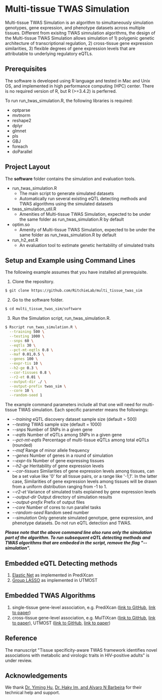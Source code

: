 # Multi-tissue TWAS Simulation

Multi-tissue TWAS Simulation is an algorithm to simultaneously simulation genotypes, gene expression, and phenotype datasets across multiple tissues. Different from exisitng TWAS simnulation algorithms, the design of the Multi-tissue TWAS Simulation allows simulation of 1) polygenic genetic architecture of transcriptional regulation, 2) cross-tissue gene expression similarities, 3) flexible degrees of gene expression levels that are attributable to underlying regulatory eQTLs. 

## Prerequisites

The software is developed using R language and tested in Mac and Unix OS, and implemented in high performance computing (HPC) center. There is no required version of R, but R (>=3.4.2) is perferred. 

To run run_twas_simulation.R, the following libraries is required:
* optparse
* mvtnorm
* reshape2
* dplyr
* glmnet
* pls
* GBJ
* foreach
* doParallel

## Project Layout

The **software** folder contains the simulation and evaluation tools. 
* run_twas_simulation.R
  * The main script to generate simulated datasets
  * Automatically run several existing eQTL detecting methods and TWAS algorithms using the simulated datasets
* twas_simulation_util.R
  * Amenities of Multi-tissue TWAS Simulation, expected to be under the same folder as run_twas_simulation.R by default
* optim.so
  * Amenity of Multi-tissue TWAS Simulation, expected to be under the same folder as run_twas_simulation.R by default
* run_h2_est.R
  * An evaluation tool to estimate genetic heritability of simulated traits
  
## Setup and Example using Command Lines

The following example assumes that you have installed all prerequisite.

1) Clone the repository.
```bash
$ git clone https://github.com/RitchieLab/multi_tissue_twas_sim
```

2) Go to the software folder.
```bash
$ cd multi_tissue_twas_sim/software
```

3) Run the Simulation script, run_twas_simulation.R.
```bash
$ Rscript run_twas_simulation.R \
  --training 500 \
  --testing 1000 \
  --snps 60 \
  --eqtls 30 \
  --pct-mt-eqtls 0.8 \
  --maf 0.01,0.5 \
  --genes 100 \
  --expr-tis 10 \
  --h2-ge 0.3 \
  --cor-tissues 0.8 \
  --r2-et 0.01 \
  --output-dir ./ \
  --output-prefix twas_sim \
  --core 10 \
  --random-seed 1
```

The example command parameters include all that one will need for multi-tissue TWAS simulation. Each specific parameter means the followings:
* *--training* eQTL discovery dataset sample size (default = 500)
* *--testing* TWAS sample size (default = 1000)
* *--snps* Number of SNPs in a given gene
* *--eqtls* Number of eQTLs among SNPs in a given gene 
* *--pct-mt-eqtls* Percentage of multi-tissue eQTLs among total eQTLs (rounded)
* *--maf* Range of minor allele frequency
* *--genes* Number of genes in a round of simulation
* *--expr-tis* Number of gene expressing tissues
* *--h2-ge* Heritability of gene expression levels
* *--cor-tissues* Similarities of gene expression levels among tissues, can be a set value like '0' for all tissue pairs, or a range like '-1,1'. In the latter case, Similarities of gene expression levels among tissues will be drawn from a uniform distribution ranging from -1 to 1. 
* *--r2-et* Variance of simulated traits explained by gene expression levels
* *--output-dir* Output directory of simulation results
* *--output-prefix* Prefix of output files
* *--core* Number of cores to run parallel tasks
* *--random-seed* Random seed number
* *--simulation* Only generate simulated genotype, gene expression, and phenotype datasets. Do not run eQTL detection and TWAS.

***Please note that the above command line also runs only the simulation part of the algorithm. To run subsequent eQTL detecting methods and TWAS algorithms that are embeded in the script, remove the flag "--simulation".***

## Embedded eQTL Detecting methods
1) [Elastic Net](https://www.nature.com/articles/ng.3367) as implemented in PrediXcan
2) [Group LASSO](https://www.nature.com/articles/s41588-019-0345-7) as implemented in UTMOST

## Embedded TWAS Algorithms
1) single-tissue gene-level association, e.g. PrediXcan ([link to GitHub](https://github.com/hakyimlab/MetaXcan), [link to paper](https://www.nature.com/articles/ng.3367))
2) cross-tissue gene-level association, e.g. MulTiXcan ([link to GitHub](https://github.com/hakyimlab/MetaXcan), [link to paper](https://journals.plos.org/plosgenetics/article?id=10.1371/journal.pgen.1007889)), UTMOST ([link to GitHub](https://github.com/Joker-Jerome/UTMOST), [link to paper](https://www.nature.com/articles/s41588-019-0345-7))

## Reference
The manuscript "Tissue specificity-aware TWAS framework identifies novel associations with metabolic and virologic traits in HIV-positive adults" is under review.

## Acknowledgements
We thank [Dr. Yiming Hu](https://github.com/Joker-Jerome/UTMOST), [Dr. Haky Im, and Alvaro N Barbeira](https://github.com/hakyimlab/MetaXcan) for their technical help and support.  

